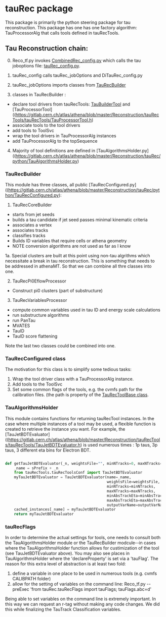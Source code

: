 # tauRec package

This package is primarily the python steering package for tau reconstruction.  This package has one
has one factory algorithm: TauProcessorAlg that calls tools defined in tauRecTools.

## Tau Reconstruction chain:

0. Reco_tf.py invokes [CombinedRec_config.py](https://gitlab.cern.ch/atlas/athena/blob/master/Reconstruction/RecExample/RecExCommon/share/CombinedRec_config.py#L121)
which calls the tau joboptions file: [tauRec_config.py](https://gitlab.cern.ch/atlas/athena/blob/master/Reconstruction/tauRec/share/tauRec_config.py).

1. tauRec_config calls tauRec_jobOptions and DiTauRec_config.py
2. tauRec_jobOptions imports classes from [TauRecBuilder](https://gitlab.cern.ch/atlas/athena/blob/master/Reconstruction/tauRec/python/TauRecBuilder.py)
3. classes in TauRecBuilder :
  * declare tool drivers from tauRecTools: [TauBuilderTool](https://gitlab.cern.ch/atlas/athena/blob/master/Reconstruction/tauRecTools/tauRecTools/TauBuilderTool.h) and [TauProcessorTool]((https://gitlab.cern.ch/atlas/athena/blob/master/Reconstruction/tauRecTools/tauRecTools/TauProcessorTool.h)
  * associate tools to the tool drivers
  * add tools to ToolSvc
  * wrap the tool drivers in TauProcessorAlg instances
  * add TauProcessorAlg to the topSequence
4. Majority of tool definitions are defined in [TauAlgorithmsHolder.py]((https://gitlab.cern.ch/atlas/athena/blob/master/Reconstruction/tauRec/python/TauAlgorithmsHolder.py)

### TauRecBuilder

This module has three classes, all public [TauRecConfigured.py]((https://gitlab.cern.ch/atlas/athena/blob/master/Reconstruction/tauRec/python/TauRecConfigured.py):

1. TauRecCoreBuilder
  * starts from jet seeds
  * builds a tau candidate if jet seed passes minimal kinematic criteria
  * associates a vertex
  * associates tracks
  * classifies tracks
  * Builds ID variables that require cells or athena geometry
  * NOTE conversion algorithms are not used as far as I know

1a. Special clusters are built at this point using non-tau algrithms which necessitate a break in tau reconstruction.  This is something
that needs to be addressed in athenaMT.  So that we can combine all thre classes into one.

2. TauRecPi0EflowProcessor
  * Construct pi0 clusters (part of substructure)

3. TauRecVariablesProcessor
  * compute common variables used in tau ID and energy scale calculations
  * run substructure algorithms
  * run PanTau
  * MVATES
  * TauID
  * TauID score flattening

Note the last two classes could be combined into one.

### TauRecConfigured class

The motivation for this class is to simplify some tedious tasks:

1. Wrap the tool driver class with a TauProcessorAlg instance.
2. Add tools to the ToolSvc
3. Set some common flags of the tools, e.g. the cvmfs path for the calibration files.  (the path is property of the [TauRecToolBase class]((https://gitlab.cern.ch/atlas/athena/blob/master/Reconstruction/tauRecTools/tauRecTools/TauRecToolBase.h)).

### TauAlgorithmsHolder

This module contains functions for returning tauRecTool instances.  In the case where multiple instances of a tool may be used, a flexible function is created to retrieve
the instance you want.  For example, the [TauJetBDTEvaluator]((https://gitlab.cern.ch/atlas/athena/blob/master/Reconstruction/tauRecTools/tauRecTools/TauJetBDTEvaluator.h) is used numerous times : 1p taus, 3p taus, 3 different eta bins for Electron BDT.

```python

def getTauJetBDTEvaluator(_n, weightsFile="", minNTracks=0, maxNTracks=10000, outputVarName="BDTJetScore", minAbsTrackEta=-1, maxAbsTrackEta=-1):
    _name = sPrefix + _n
    from tauRecTools.tauRecToolsConf import TauJetBDTEvaluator
    myTauJetBDTEvaluator = TauJetBDTEvaluator(name=_name,
                                              weightsFile=weightsFile, #update config?
                                              minNTracks=minNTracks,
                                              maxNTracks=maxNTracks,
                                              minAbsTrackEta=minAbsTrackEta,
                                              maxAbsTrackEta=maxAbsTrackEta,
                                              outputVarName=outputVarName)
    cached_instances[_name] = myTauJetBDTEvaluator
    return myTauJetBDTEvaluator
```

### tauRecFlags

In order to determine the actual settings for tools, one needs to consult both the TauAlgorithmsHolder module or the TauRecBuilder modcule--in cases where the
TauAlgorithmsHolder function allows for custimization of the tool (see TauJetBDTEvaluator above).  You may also see places in TauAlgorithmsHolder where
the 'declareProperty' is set via a 'tauFlag'.  The reason for this extra level of abstraction is at least two fold:

1. define a variable in one place to be used in numerous tools (e.g. cvmfs CALIBPATH folder)
2. allow for the setting of variables on the command line: Reco_tf.py --preExec 'from tauRec.tauRecFlags import tauFlags; tauFlags.abc=d'

Being able to set variables on the command line is extremely important.  In this way we can request an r-tag without making any code changes.  We did this
while finalizing the TauTrack Classification variables.

